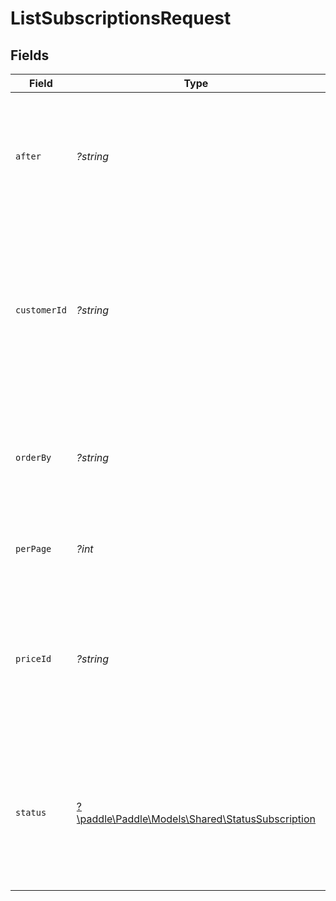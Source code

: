 # ListSubscriptionsRequest


## Fields

| Field                                                                                                           | Type                                                                                                            | Required                                                                                                        | Description                                                                                                     | Example                                                                                                         |
| --------------------------------------------------------------------------------------------------------------- | --------------------------------------------------------------------------------------------------------------- | --------------------------------------------------------------------------------------------------------------- | --------------------------------------------------------------------------------------------------------------- | --------------------------------------------------------------------------------------------------------------- |
| `after`                                                                                                         | *?string*                                                                                                       | :heavy_minus_sign:                                                                                              | Return entities after the specified cursor. Used for working through paginated results.                         |                                                                                                                 |
| `customerId`                                                                                                    | *?string*                                                                                                       | :heavy_minus_sign:                                                                                              | Return entities related to the specified customer. Use a comma separated list to specify multiple customer IDs. | ctm_01gt25aq4b2zcfw12szwtjrbdt                                                                                  |
| `orderBy`                                                                                                       | *?string*                                                                                                       | :heavy_minus_sign:                                                                                              | Order returned entities by the specified field and direction (`[ASC]` or `[DESC]`).                             |                                                                                                                 |
| `perPage`                                                                                                       | *?int*                                                                                                          | :heavy_minus_sign:                                                                                              | Set how many entities are returned per page.                                                                    |                                                                                                                 |
| `priceId`                                                                                                       | *?string*                                                                                                       | :heavy_minus_sign:                                                                                              | Return entities related to the specified price. Use a comma separated list to specify multiple price IDs.       | pri_01gvne87kv8vbqa9jkfbmgtsed                                                                                  |
| `status`                                                                                                        | [?\paddle\Paddle\Models\Shared\StatusSubscription](../../Models/Shared/StatusSubscription.md)                   | :heavy_minus_sign:                                                                                              | Return entities that match the specified status. Use a comma separated list to specify multiple status values.  |                                                                                                                 |